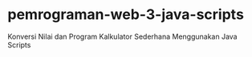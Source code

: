 # pemrograman-web-3-java-scripts
Konversi Nilai dan Program Kalkulator Sederhana Menggunakan Java Scripts
